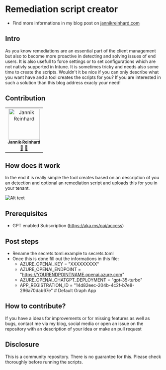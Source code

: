 # Remediation script creator
- Find more informations in my blog post on [jannikreinhard.com](jannikreinhard.com)

## Intro
As you know remediations are an essential part of the client management but also to become more proactive in detecting and solving issues of end users. It is also usefull to force settings or to set configurations which are not nativly supported in Intune. It is sometimes tricky and needs also some time to create the scripts. Wouldn't it be nice if you can only describe what you want have and a tool creates the scripts for you? If you are interested in such a solution than this blog address exacly your need!

## Contribution
<table>
  <tbody>
    <tr>
        <td align="center"><a href="https://github.com/JayRHa"><img src="https://avatars.githubusercontent.com/u/73911860?v=4" width="100px;" alt="Jannik Reinhard"/><br /><sub><b>Jannik Reinhard</b></sub></a><br /><a href="https://twitter.com/jannik_reinhard" title="Twitter">💬</a> <a href="https://www.linkedin.com/in/jannik-r/" title="LinkedIn">💬</a></td>
  </tbody>
</table>

## How does it work
In the end it is really simple the tool creates based on an description of you an detection and optional an remediation script and uploads this for you in your tenant.


![Alt text](https://github.com/JayRHa/Remediation-Creator/blob/main/.pictures/howdoesitwork.png)

## Prerequisites
- GPT enabled Subscription (https://aka.ms/oai/access)

## Post steps
- Rename the secrets.toml.example to secrets.toml
- Once this is done fill out the informations in this file:
  - AZURE_OPENAI_KEY = "XXXXXXXXX"
  - AZURE_OPENAI_ENDPOINT = "https://YOURENDPOINTNAME.openai.azure.com"
  - AZURE_OPENAI_CHATGPT_DEPLOYMENT = "gpt-35-turbo"
  - APP_REGISTRATION_ID = "14d82eec-204b-4c2f-b7e8-296a70dab67e" # Default Graph App

## How to contribute?
If you have a ideas for improvements or for missing features as well as bugs, contact me via my blog, social media or open an issue on the repository with an description of your idea or make an pull request

## Disclosure
This is a community repository. There is no guarantee for this. Please check thoroughly before running the scripts.
